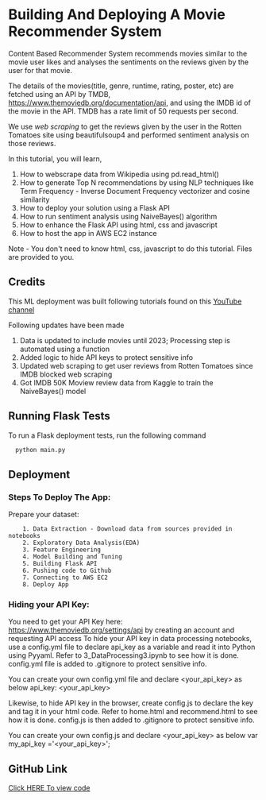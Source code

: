 
# **Building And Deploying A Movie Recommender System**

Content Based Recommender System recommends movies similar to the movie user likes and analyses the sentiments on the reviews given by the user for that movie.

The details of the movies(title, genre, runtime, rating, poster, etc) are fetched using an API by TMDB, https://www.themoviedb.org/documentation/api, and using the IMDB id of the movie in the API. TMDB has a rate limit of 50 requests per second.

We use *web scraping* to get the reviews given by the user in the Rotten Tomatoes site using beautifulsoup4 and performed sentiment analysis on those reviews.


In this tutorial, you will learn,
1. How to webscrape data from Wikipedia using pd.read_html()
2. How to generate Top N recommendations by using NLP techniques like  Term Frequency - Inverse Document Frequency vectorizer and cosine similarity
3. How to deploy your solution using a Flask API
4. How to run sentiment analysis using NaiveBayes() algorithm
5. How to enhance the Flask API using html, css and javascript 
6. How to host the app in AWS EC2 instance

Note - You don't need to know html, css, javascript to do this tutorial. Files are provided to you.

## Credits

This ML deployment was built following tutorials found on this [YouTube channel](https://www.youtube.com/@DataMentor)

Following updates have been made
1) Data is updated to include movies until 2023; Processing step is automated using a function
2) Added logic to hide API keys to protect sensitive info
3) Updated web scraping to get user reviews from Rotten Tomatoes since IMDB blocked web scraping
4) Got IMDB 50K Moview review data from Kaggle to train the NaiveBayes() model

## Running Flask Tests

To run a Flask deployment tests, run the following command

```bash
  python main.py
```

## Deployment

### Steps To Deploy The App:

Prepare your dataset:

        1. Data Extraction - Download data from sources provided in notebooks
        2. Exploratory Data Analysis(EDA)
        3. Feature Engineering
        4. Model Building and Tuning
        5. Building Flask API
        6. Pushing code to Github
        7. Connecting to AWS EC2
        8. Deploy App

### Hiding your API Key:

You need to get your API Key here: https://www.themoviedb.org/settings/api by creating an account and requesting API access
To hide your API key in data processing notebooks, use a config.yml file to declare api_key as a variable and read it into Python using Pyyaml.
Refer to 3_DataProcessing3.ipynb to see how it is done. config.yml file is added to .gitignore to protect sensitive info.

You can create your own config.yml file and declare <your_api_key> as below
api_key: <your_api_key>

Likewise, to hide API key in the browser, create config.js to declare the key and tag it in your html code. Refer to home.html and recommend.html to see how it is done. config.js is then added to .gitignore to protect sensitive info.

You can create your own config.js and declare <your_api_key> as below
var my_api_key ='<your_api_key>';


## GitHub Link
[Click HERE To view code](https://github.com/ArunSubramanian456/MLOPS_MovieRecommenderSystem)